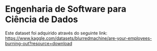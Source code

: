 # Engenharia de Software para Ciência de Dados

Este dataset foi adquirido através do seguinte link: https://www.kaggle.com/datasets/blurredmachine/are-your-employees-burning-out?resource=download